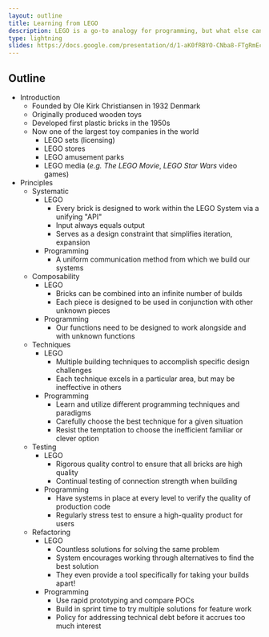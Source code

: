 ```yaml
---
layout: outline
title: Learning from LEGO
description: LEGO is a go-to analogy for programming, but what else can we learn from these little-plastic bricks on building quality software?
type: lightning
slides: https://docs.google.com/presentation/d/1-aK0fRBYO-CNba8-FTgRmEcmEEM_6AbnNPDEFTcYBU0/edit?usp=sharing
---
```


## Outline

- Introduction
  - Founded by Ole Kirk Christiansen in 1932 Denmark
  - Originally produced wooden toys
  - Developed first plastic bricks in the 1950s
  - Now one of the largest toy companies in the world
    - LEGO sets (licensing)
    - LEGO stores
    - LEGO amusement parks
    - LEGO media (_e.g._ _The LEGO Movie_, _LEGO Star Wars_ video games)
- Principles
  - Systematic
    - LEGO
      - Every brick is designed to work within the LEGO System via a unifying "API"
      - Input always equals output
      - Serves as a design constraint that simplifies iteration, expansion
    - Programming
      - A uniform communication method from which we build our systems
  - Composability
    - LEGO
      - Bricks can be combined into an infinite number of builds
      - Each piece is designed to be used in conjunction with other unknown pieces
    - Programming
      - Our functions need to be designed to work alongside and with unknown functions
  - Techniques
    - LEGO
      - Multiple building techniques to accomplish specific design challenges
      - Each technique excels in a particular area, but may be ineffective in others
    - Programming
      - Learn and utilize different programming techniques and paradigms
      - Carefully choose the best technique for a given situation
      - Resist the temptation to choose the inefficient familiar or clever option
  - Testing
    - LEGO
      - Rigorous quality control to ensure that all bricks are high quality
      - Continual testing of connection strength when building
    - Programming
      - Have systems in place at every level to verify the quality of production code
      - Regularly stress test to ensure a high-quality product for users
  - Refactoring
    - LEGO
      - Countless solutions for solving the same problem
      - System encourages working through alternatives to find the best solution
      - They even provide a tool specifically for taking your builds apart!
    - Programming
      - Use rapid prototyping and compare POCs
      - Build in sprint time to try multiple solutions for feature work
      - Policy for addressing technical debt before it accrues too much interest
